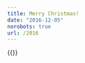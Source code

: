 ```yaml
---
title: Merry Christmas!
date: "2016-12-05"
norobots: true
url: /2016
---
```


{{<video-frame src="https://player.vimeo.com/video/195380303?byline=0&title=0" format="widescreen">}}
